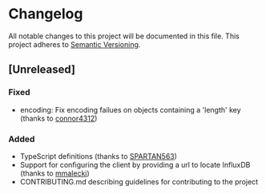 # Changelog

All notable changes to this project will be documented in this file.
This project adheres to [Semantic Versioning](http://semver.org/).

## [Unreleased]

### Fixed
* encoding: Fix encoding failues on objects containing a 'length' key (thanks to [connor4312](https://github.com/connor4312))

### Added
* TypeScript definitions (thanks to [SPARTAN563](https://github.com/SPARTAN563))
* Support for configuring the client by providing a url to locate InfluxDB (thanks to [mmalecki](https://github.com/mmalecki))
* CONTRIBUTING.md describing guidelines for contributing to the project



